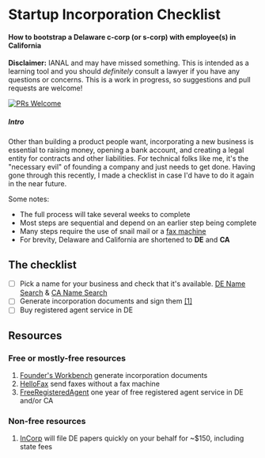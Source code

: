 # Startup Incorporation Checklist
#### How to bootstrap a Delaware c-corp (or s-corp) with employee(s) in California

**Disclaimer:** IANAL and may have missed something. This is intended as a learning tool and you should *definitely* consult a lawyer if you have any questions or concerns. This is a work in progress, so suggestions and pull requests are welcome! 

[![PRs Welcome](https://img.shields.io/badge/PRs-welcome-brightgreen.svg?style=flat-square)](http://makeapullrequest.com)

##### Intro
Other than building a product people want, incorporating a new business is essential to raising money, opening a bank account, and creating a legal entity for contracts and other liabilities. For technical folks like me, it's the "necessary evil" of founding a company and just needs to get done. Having gone through this recently, I made a checklist in case I'd have to do it again in the near future.

Some notes:
- The full process will take several weeks to complete
- Most steps are sequential and depend on an earlier step being complete
- Many steps require the use of snail mail or a [fax machine](#resources)
- For brevity, Delaware and California are shortened to **DE** and **CA**


## The checklist
- [ ] Pick a name for your business and check that it's available. [DE Name Search](https://icis.corp.delaware.gov/Ecorp/EntitySearch/NameSearch.aspx) & [CA Name Search](http://kepler.sos.ca.gov/)
- [ ] Generate incorporation documents and sign them [[1]](#fres1)
- [ ] Buy registered agent service in DE

## <a name=resources></a>Resources
### Free or mostly-free resources
1. <a name=fres1></a>[Founder's Workbench](http://www.foundersworkbench.com/document-driver/) generate incorporation documents
2. <a name=fres2></a>[HelloFax](https://www.hellofax.com?ref=43d04ff4&s=F) send faxes without a fax machine
3. <a name=fres3></a>[FreeRegisteredAgent](http://www.freeregisteredagent.com/delaware/registered-agent-service/) one year of free registered agent service in DE and/or CA

### <a name=nonfree-resources></a>Non-free resources
1. <a name=res1></a>[InCorp](http://www.freeregisteredagent.com/delaware/registered-agent-service/) will file DE papers quickly on your behalf for ~$150, including state fees
